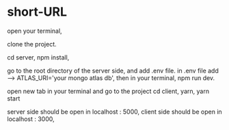 # short-URL

open your terminal,

clone the project.

cd server,
npm install,

go to the root directory of the server side,
and add .env file.
in .env file add --> ATLAS_URI='your mongo atlas db',
then in your terminal,
npm run dev.

open new tab in your terminal and go to the project
cd client,
yarn,
yarn start

server side should be open in localhost : 5000,
client side should be open in localhost : 3000,
